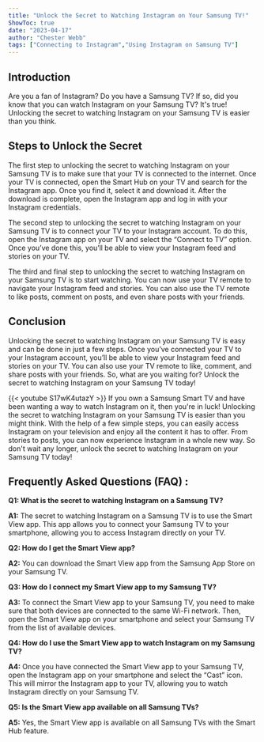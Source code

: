 ```yaml
---
title: "Unlock the Secret to Watching Instagram on Your Samsung TV!"
ShowToc: true 
date: "2023-04-17"
author: "Chester Webb" 
tags: ["Connecting to Instagram","Using Instagram on Samsung TV"]
---
```

## Introduction

Are you a fan of Instagram? Do you have a Samsung TV? If so, did you know that you can watch Instagram on your Samsung TV? It's true! Unlocking the secret to watching Instagram on your Samsung TV is easier than you think. 

## Steps to Unlock the Secret

The first step to unlocking the secret to watching Instagram on your Samsung TV is to make sure that your TV is connected to the internet. Once your TV is connected, open the Smart Hub on your TV and search for the Instagram app. Once you find it, select it and download it. After the download is complete, open the Instagram app and log in with your Instagram credentials. 

The second step to unlocking the secret to watching Instagram on your Samsung TV is to connect your TV to your Instagram account. To do this, open the Instagram app on your TV and select the “Connect to TV” option. Once you’ve done this, you’ll be able to view your Instagram feed and stories on your TV. 

The third and final step to unlocking the secret to watching Instagram on your Samsung TV is to start watching. You can now use your TV remote to navigate your Instagram feed and stories. You can also use the TV remote to like posts, comment on posts, and even share posts with your friends. 

## Conclusion

Unlocking the secret to watching Instagram on your Samsung TV is easy and can be done in just a few steps. Once you’ve connected your TV to your Instagram account, you’ll be able to view your Instagram feed and stories on your TV. You can also use your TV remote to like, comment, and share posts with your friends. So, what are you waiting for? Unlock the secret to watching Instagram on your Samsung TV today!

{{< youtube S17wK4utazY >}} 
If you own a Samsung Smart TV and have been wanting a way to watch Instagram on it, then you're in luck! Unlocking the secret to watching Instagram on your Samsung TV is easier than you might think. With the help of a few simple steps, you can easily access Instagram on your television and enjoy all the content it has to offer. From stories to posts, you can now experience Instagram in a whole new way. So don't wait any longer, unlock the secret to watching Instagram on your Samsung TV today!

## Frequently Asked Questions (FAQ) :
**Q1: What is the secret to watching Instagram on a Samsung TV?**

**A1:** The secret to watching Instagram on a Samsung TV is to use the Smart View app. This app allows you to connect your Samsung TV to your smartphone, allowing you to access Instagram directly on your TV.

**Q2: How do I get the Smart View app?**

**A2:** You can download the Smart View app from the Samsung App Store on your Samsung TV.

**Q3: How do I connect my Smart View app to my Samsung TV?**

**A3:** To connect the Smart View app to your Samsung TV, you need to make sure that both devices are connected to the same Wi-Fi network. Then, open the Smart View app on your smartphone and select your Samsung TV from the list of available devices.

**Q4: How do I use the Smart View app to watch Instagram on my Samsung TV?**

**A4:** Once you have connected the Smart View app to your Samsung TV, open the Instagram app on your smartphone and select the “Cast” icon. This will mirror the Instagram app to your TV, allowing you to watch Instagram directly on your Samsung TV.

**Q5: Is the Smart View app available on all Samsung TVs?**

**A5:** Yes, the Smart View app is available on all Samsung TVs with the Smart Hub feature.


